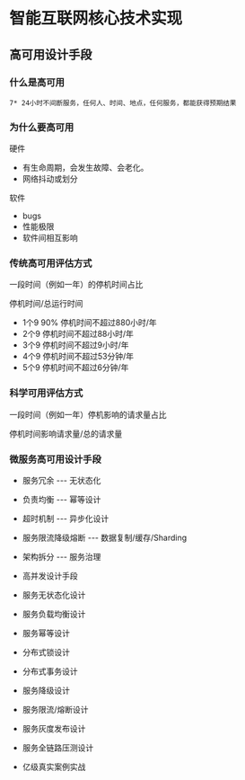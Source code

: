 # 智能互联网核心技术实现

## 高可用设计手段

### 什么是高可用

	7* 24小时不间断服务，任何人、时间、地点，任何服务，都能获得预期结果
### 为什么要高可用

硬件

* 有生命周期，会发生故障、会老化。
* 网络抖动或划分

软件

* bugs
* 性能极限
* 软件间相互影响

### 传统高可用评估方式

一段时间（例如一年）的停机时间占比   

停机时间/总运行时间

* 1个9 90% 停机时间不超过880小时/年
* 2个9 停机时间不超过88小时/年
* 3个9 停机时间不超过9小时/年
* 4个9 停机时间不超过53分钟/年
* 5个9 停机时间不超过6分钟/年

### 科学可用评估方式

一段时间（例如一年）停机影响的请求量占比

停机时间影响请求量/总的请求量


### 微服务高可用设计手段

* 服务冗余  --- 无状态化
* 负责均衡  --- 幂等设计
* 超时机制  --- 异步化设计
* 服务限流降级熔断 --- 数据复制/缓存/Sharding
* 架构拆分  --- 服务治理




	
* 高并发设计手段
* 服务无状态化设计
* 服务负载均衡设计
* 服务幂等设计
* 分布式锁设计
* 分布式事务设计
* 服务降级设计
* 服务限流/熔断设计
* 服务灰度发布设计
* 服务全链路压测设计
* 亿级真实案例实战